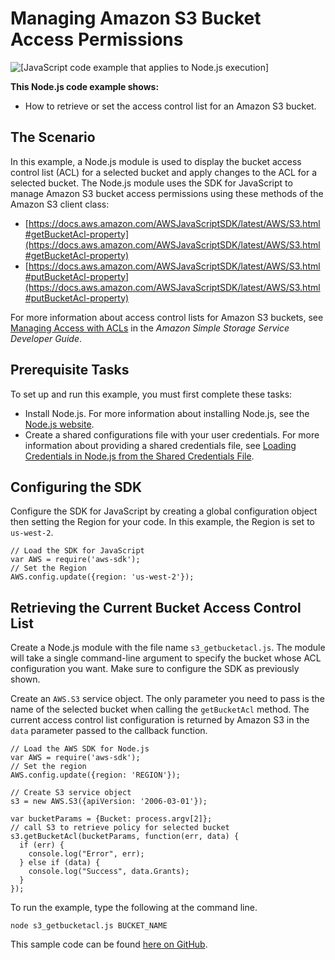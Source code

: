 # Managing Amazon S3 Bucket Access Permissions<a name="s3-example-access-permissions"></a>

![\[JavaScript code example that applies to Node.js execution\]](http://docs.aws.amazon.com/sdk-for-javascript/v3/developer-guide/images/nodeicon.png)

**This Node\.js code example shows:**
+ How to retrieve or set the access control list for an Amazon S3 bucket\.

## The Scenario<a name="w4aac18c25c25c13b9"></a>

In this example, a Node\.js module is used to display the bucket access control list \(ACL\) for a selected bucket and apply changes to the ACL for a selected bucket\. The Node\.js module uses the SDK for JavaScript to manage Amazon S3 bucket access permissions using these methods of the Amazon S3 client class:
+ [https://docs.aws.amazon.com/AWSJavaScriptSDK/latest/AWS/S3.html#getBucketAcl-property](https://docs.aws.amazon.com/AWSJavaScriptSDK/latest/AWS/S3.html#getBucketAcl-property)
+ [https://docs.aws.amazon.com/AWSJavaScriptSDK/latest/AWS/S3.html#putBucketAcl-property](https://docs.aws.amazon.com/AWSJavaScriptSDK/latest/AWS/S3.html#putBucketAcl-property)

For more information about access control lists for Amazon S3 buckets, see [ Managing Access with ACLs](https://docs.aws.amazon.com/AmazonS3/latest/dev/S3_ACLs_UsingACLs.html) in the *Amazon Simple Storage Service Developer Guide*\.

## Prerequisite Tasks<a name="w4aac18c25c25c13c11"></a>

To set up and run this example, you must first complete these tasks:
+ Install Node\.js\. For more information about installing Node\.js, see the [Node\.js website](https://nodejs.org)\.
+ Create a shared configurations file with your user credentials\. For more information about providing a shared credentials file, see [Loading Credentials in Node\.js from the Shared Credentials File](loading-node-credentials-shared.md)\.

## Configuring the SDK<a name="s3-example-access-permissions-configure-sdk"></a>

Configure the SDK for JavaScript by creating a global configuration object then setting the Region for your code\. In this example, the Region is set to `us-west-2`\.

```
// Load the SDK for JavaScript
var AWS = require('aws-sdk');
// Set the Region 
AWS.config.update({region: 'us-west-2'});
```

## Retrieving the Current Bucket Access Control List<a name="s3-example-access-permissions-get-acl"></a>

Create a Node\.js module with the file name `s3_getbucketacl.js`\. The module will take a single command\-line argument to specify the bucket whose ACL configuration you want\. Make sure to configure the SDK as previously shown\. 

Create an `AWS.S3` service object\. The only parameter you need to pass is the name of the selected bucket when calling the `getBucketAcl` method\. The current access control list configuration is returned by Amazon S3 in the `data` parameter passed to the callback function\.

```
// Load the AWS SDK for Node.js
var AWS = require('aws-sdk');
// Set the region 
AWS.config.update({region: 'REGION'});

// Create S3 service object
s3 = new AWS.S3({apiVersion: '2006-03-01'});

var bucketParams = {Bucket: process.argv[2]};
// call S3 to retrieve policy for selected bucket
s3.getBucketAcl(bucketParams, function(err, data) {
  if (err) {
    console.log("Error", err);
  } else if (data) {
    console.log("Success", data.Grants);
  }
});
```

To run the example, type the following at the command line\.

```
node s3_getbucketacl.js BUCKET_NAME
```

This sample code can be found [here on GitHub](https://github.com/awsdocs/aws-doc-sdk-examples/blob/master/javascript/example_code/s3/s3_getbucketacl.js)\.